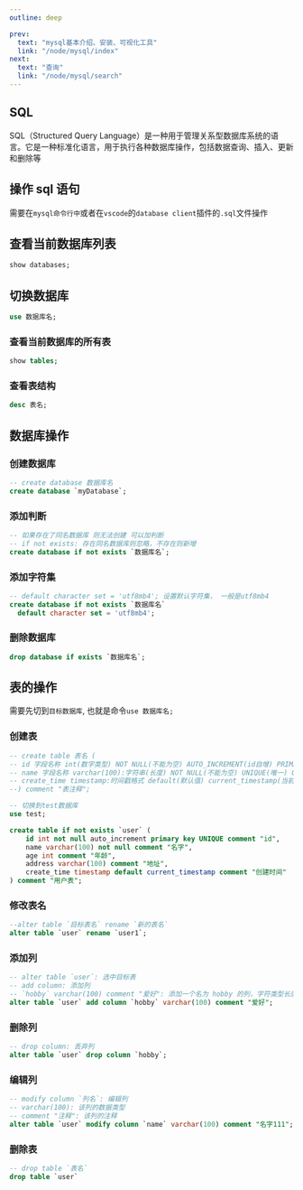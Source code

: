 ```yaml
---
outline: deep

prev:
  text: "mysql基本介绍、安装、可视化工具"
  link: "/node/mysql/index"
next:
  text: "查询"
  link: "/node/mysql/search"
---
```


## SQL

SQL（Structured Query Language）是一种用于管理关系型数据库系统的语言。它是一种标准化语言，用于执行各种数据库操作，包括数据查询、插入、更新和删除等

## 操作 sql 语句

需要在`mysql命令行中`或者在`vscode`的`database client`插件的`.sql`文件操作

## 查看当前数据库列表

```sql
show databases;
```

## 切换数据库

```sql
use 数据库名;
```

### 查看当前数据库的所有表

```sql
show tables;
```

### 查看表结构

```sql
desc 表名;
```

## 数据库操作

### 创建数据库

```sql
-- create database 数据库名
create database `myDatabase`;
```

### 添加判断

```sql
-- 如果存在了同名数据库 则无法创建 可以加判断
-- if not exists: 存在同名数据库则忽略，不存在则新增
create database if not exists `数据库名`;
```

### 添加字符集

```sql
-- default character set = 'utf8mb4'; 设置默认字符集， 一般是utf8mb4
create database if not exists `数据库名`
  default character set = 'utf8mb4';
```

### 删除数据库

```sql
drop database if exists `数据库名`;
```

## 表的操作

需要先切到`目标数据库`, 也就是命令`use 数据库名;`

### 创建表

```sql
-- create table 表名 (
-- id 字段名称 int(数字类型) NOT NULL(不能为空) AUTO_INCREMENT(id自增) PRIMARY KEY(主键) COMMENT(注释)
-- name 字段名称 varchar(100):字符串(长度) NOT NULL(不能为空) UNIQUE(唯一) COMMENT(注释)
-- create_time timestamp:时间戳格式 default(默认值) current_timestamp(当前时间)
--) comment "表注释";

-- 切换到test数据库
use test;

create table if not exists `user` (
    id int not null auto_increment primary key UNIQUE comment "id",
    name varchar(100) not null comment "名字",
    age int comment "年龄",
    address varchar(100) comment "地址",
    create_time timestamp default current_timestamp comment "创建时间"
) comment "用户表";
```

### 修改表名

```sql
--alter table `目标表名` rename `新的表名`
alter table `user` rename `user1`;
```

### 添加列

```sql
-- alter table `user`: 选中目标表
-- add column: 添加列
-- `hobby` varchar(100) comment "爱好": 添加一个名为 hobby 的列，字符类型长度是100，注释为 爱好
alter table `user` add column `hobby` varchar(100) comment "爱好";
```

### 删除列

```sql
-- drop column: 丢弃列
alter table `user` drop column `hobby`;
```

### 编辑列

```sql
-- modify column `列名`: 编辑列
-- varchar(100): 该列的数据类型
-- comment "注释": 该列的注释
alter table `user` modify column `name` varchar(100) comment "名字111";
```

### 删除表

```sql
-- drop table `表名`
drop table `user`
```
